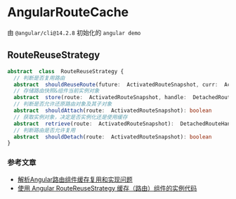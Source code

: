 # AngularRouteCache
由 `@angular/cli@14.2.8` 初始化的 `angular demo`

## RouteReuseStrategy
```ts
abstract  class  RouteReuseStrategy {
  // 判断是否复用路由
  abstract  shouldReuseRoute(future:  ActivatedRouteSnapshot, curr:  ActivatedRouteSnapshot): boolean
  // 存储路由快照&组件当前实例对象
  abstract  store(route:  ActivatedRouteSnapshot, handle:  DetachedRouteHandle):  void
  // 判断是否允许还原路由对象及其子对象
  abstract  shouldAttach(route:  ActivatedRouteSnapshot): boolean
  // 获取实例对象，决定是否实例化还是使用缓存
  abstract  retrieve(route:  ActivatedRouteSnapshot):  DetachedRouteHandle  |  null
  // 判断路由是否允许复用
  abstract  shouldDetach(route:  ActivatedRouteSnapshot): boolean
}
```

### 参考文章
- [解析Angular路由组件缓存复用和实现问题](https://www.jianshu.com/p/caade8ad46fa)
- [使用 Angular RouteReuseStrategy 缓存（路由）组件的实例代码](https://www.yisu.com/zixun/158120.html)